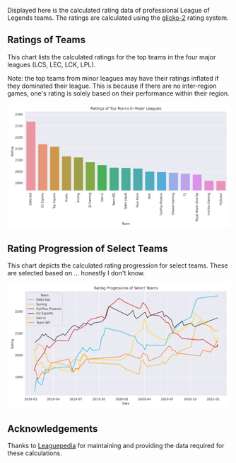 Displayed here is the calculated rating data of professional League of Legends 
teams. The ratings are calculated using the [glicko-2][1] rating system.

Ratings of Teams
----------------

This chart lists the calculated ratings for the top teams in the four major
leagues (LCS, LEC, LCK, LPL).

Note: the top teams from minor leagues may have their ratings inflated if they 
dominated their league. This is because if there are no inter-region games, 
one's rating is solely based on their performance within their region.

![image missing](https://raw.githubusercontent.com/xtevenx/ProRankings/master/data/output_bar.png "Ratings")

Rating Progression of Select Teams
----------------------------------

This chart depicts the calculated rating progression for select teams. These 
are selected based on ... honestly I don't know.

![image missing](https://raw.githubusercontent.com/xtevenx/ProRankings/master/data/output_line.png "Rating Progression")

Acknowledgements
----------------

Thanks to [Leaguepedia][2] for maintaining and providing the data required for 
these calculations.

[1]: http://www.glicko.net/glicko/glicko2.pdf
[2]: https://lol.gamepedia.com/Help:API_Documentation
